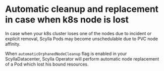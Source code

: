# Automatic cleanup and replacement in case when k8s node is lost

In case when your k8s cluster loses one of the nodes due to incident or explicit removal, Scylla Pods may become unschedulable due to PVC node affinity.

When `automaticOrphanedNodeCleanup` flag is enabled in your ScyllaDatacenter, Scylla Operator will perform automatic
node replacement of a Pod which lost his bound resources.

